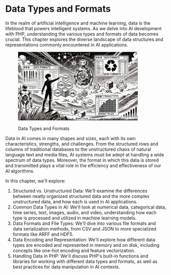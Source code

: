 # Data Types and Formats

In the realm of artificial intelligence and machine learning, data is the lifeblood that powers intelligent systems. As we delve into AI development with PHP, understanding the various types and formats of data becomes crucial. This chapter explores the diverse landscape of data structures and representations commonly encountered in AI applications.

<div align="left">

<figure><img src="../../../.gitbook/assets/image (1) (1).png" alt="" width="375"><figcaption><p>Data Types and Formats</p></figcaption></figure>

</div>

Data in AI comes in many shapes and sizes, each with its own characteristics, strengths, and challenges. From the structured rows and columns of traditional databases to the unstructured chaos of natural language text and media files, AI systems must be adept at handling a wide spectrum of data types. Moreover, the format in which this data is stored and transmitted plays a vital role in the efficiency and effectiveness of our AI algorithms.

In this chapter, we'll explore:

1. Structured vs. Unstructured Data: We'll examine the differences between neatly organized structured data and the more complex unstructured data, and how each is used in AI applications.
2. Common Data Types in AI: We'll look at numerical data, categorical data, time series, text, images, audio, and video, understanding how each type is processed and utilized in machine learning models.
3. Data Formats and File Types: We'll dive into various file formats and data serialization methods, from CSV and JSON to more specialized formats like ARFF and HDF5.
4. Data Encoding and Representation: We'll explore how different data types are encoded and represented in memory and on disk, including concepts like one-hot encoding and feature vectorization.
5. Handling Data in PHP: We'll discuss PHP's built-in functions and libraries for working with different data types and formats, as well as best practices for data manipulation in AI contexts.

